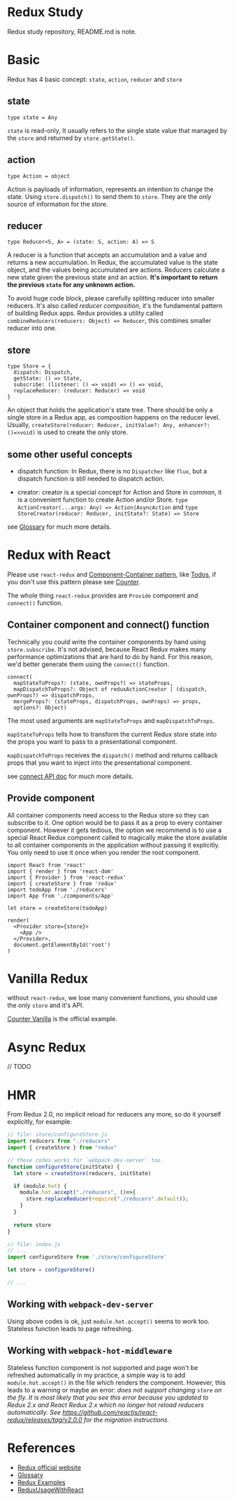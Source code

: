 # Redux Study

Redux study repository, README.md is note.


# Basic

Redux has 4 basic concept: `state`, `action`, `reducer` and `store`


## state

~~~
type state = Any
~~~

`state` is read-only, It usually refers to the single state value that managed by the `store` and returned by `store.getState()`.


## action

~~~
type Action = object
~~~

Action is payloads of information, represents an intention to change the state. Using `store.dispatch()` to send them to `store`. They are the _only_ source of information for the store.


## reducer

~~~
type Reducer<S, A> = (state: S, action: A) => S
~~~

A reducer is a function that accepts an accumulation and a value and returns a new accumulation. In Redux, the accumulated value is the state object, and the values being accumulated are actions. Reducers calculate a new state given the previous state and an action. **It's important to return the previous `state` for any unknown action.**

To avoid huge code block, please carefully splitting reducer into smaller reducers. It's also called _reducer composition_, it's the fundamental pattern of building Redux apps. Redux provides a utility called `combineReducers(reducers: Object) => Reducer`, this combines smaller reducer into one.


## store

~~~
type Store = {
  dispatch: Dispatch,
  getState: () => State,
  subscribe: (listener: () => void) => () => void,
  replaceReducer: (reducer: Reducer) => void
}
~~~

An object that holds the application's state tree. There should be only a single store in a Redux app, as composition happens on the reducer level. Usually, `createStore(reducer: Reducer, initValue?: Any, enhancer?: ()=>void)` is used to create the only store.


## some other useful concepts

* dispatch function: In Redux, there is no `Dispatcher` like `flux`, but a dispatch function is still needed to dispatch action.

* creator: creator is a special concept for Action and Store in common, it is a convenient function to create Action and/or Store.
  `type ActionCreator(...args: Any) => Action|AsyncAction` and `type StoreCreator(reducer: Reducer, initState?: State) => Store`

see [Glossary](http://redux.js.org/docs/Glossary.html) for much more details.

# Redux with React

Please use `react-redux` and [Component-Container pattern](https://medium.com/@dan_abramov/smart-and-dumb-components-7ca2f9a7c7d0#.mxoiyzxfd), like [Todos](https://github.com/reactjs/redux/tree/master/examples/todos), if you don't use this pattern please see [Counter](https://github.com/reactjs/redux/tree/master/examples/counter).

The whole thing `react-redux` provides are `Provide` component and `connect()` function.

## Container component and connect() function

Technically you could write the container components by hand using `store.subscribe`. It's not advised, because React Redux makes many performance optimizations that are hard to do by hand. For this reason, we'd better generate them using the `connect()` function.

~~~
connect(
  mapStateToProps?: (state, ownProps?) => stateProps,
  mapDispatchToProps?: Object of reduxActionCreator | (dispatch, ownProps?) => dispatchProps,
  mergeProps?: (stateProps, dispatchProps, ownProps) => props,
  options?: Object)
~~~

The most used arguments are `mapStateToProps` and `mapDispatchToProps`.

`mapStateToProps` tells how to transform the current Redux store state into the props you want to pass to a presentational component.

`mapDispatchToProps` receives the `dispatch()` method and returns callback props that you want to inject into the presentational component.

see [connect API doc](https://github.com/reactjs/react-redux/blob/master/docs/api.md#connectmapstatetoprops-mapdispatchtoprops-mergeprops-options) for much more details.


## Provide component

All container components need access to the Redux store so they can subscribe to it. One option would be to pass it as a prop to every container component. However it gets tedious, the option we recommend is to use a special React Redux component called <Provider> to magically make the store available to all container components in the application without passing it explicitly. You only need to use it once when you render the root component.

~~~JSX
import React from 'react'
import { render } from 'react-dom'
import { Provider } from 'react-redux'
import { createStore } from 'redux'
import todoApp from './reducers'
import App from './components/App'

let store = createStore(todoApp)

render(
  <Provider store={store}>
    <App />
  </Provider>,
  document.getElementById('root')
)
~~~


# Vanilla Redux

without `react-redux`, we lose many convenient functions, you should use the only `store` and it's API.

[Counter Vanilla](https://github.com/reactjs/redux/tree/master/examples/counter-vanilla) is the official example.


# Async Redux

// TODO


# HMR

From Redux 2.0, no implicit reload for reducers any more, so do it yourself explicitly, for example:

~~~JavaScript
// file: store/configureStore.js
import reducers from "./reducers"
import { createStore } from "redux"

// these codes works for `webpack-dev-server` too.
function configureStore(initState) {
  let store = createStore(reducers, initState)

  if (module.hot) {
    module.hot.accept("./reducers", ()=>{
      store.replaceReducer(require("./reducers".default));
    }
  }
  
  return store
}
~~~

~~~JavaScript
// file: index.js
// ...
import configureStore from './store/configureStore'

let store = configureStore()

// ...
~~~


## Working with `webpack-dev-server`

Using above codes is ok, just `module.hot.accept()` seems to work too. Stateless function leads to page refreshing.


## Working with `webpack-hot-middleware`

Stateless function component is not supported and page won't be refreshed automatically in my practice, a simple way is to add `module.hot.accept()` in the file which renders the <Provide> component. However, this leads to a warning or maybe an error: _<Provider> does not support changing `store` on the fly. It is most likely that you see this error because you updated to Redux 2.x and React Redux 2.x which no longer hot reload reducers automatically. See https://github.com/reactjs/react-redux/releases/tag/v2.0.0 for the migration instructions._


# References

* [Redux official website](http://redux.js.org/)
* [Glossary](http://redux.js.org/docs/Glossary.html)
* [Redux Examples](http://redux.js.org/docs/introduction/Examples.html)
* [ReduxUsageWithReact](http://redux.js.org/docs/basics/UsageWithReact.html)
